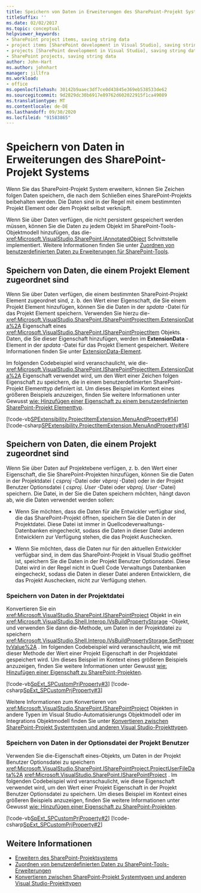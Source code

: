 ```yaml
---
title: Speichern von Daten in Erweiterungen des SharePoint-Projekt Systems | Microsoft-Dokumentation
titleSuffix: ''
ms.date: 02/02/2017
ms.topic: conceptual
helpviewer_keywords:
- SharePoint project items, saving string data
- project items [SharePoint development in Visual Studio], saving string data
- projects [SharePoint development in Visual Studio], saving string data
- SharePoint projects, saving string data
author: John-Hart
ms.author: johnhart
manager: jillfra
ms.workload:
- office
ms.openlocfilehash: 30142b9aaec3df7ce0d43845e369eb538533de62
ms.sourcegitcommit: 9d2829dc30b6917e89762d602022915f1ca49089
ms.translationtype: MT
ms.contentlocale: de-DE
ms.lasthandoff: 09/30/2020
ms.locfileid: "91583865"
---
```

# <a name="save-data-in-extensions-of-the-sharepoint-project-system"></a>Speichern von Daten in Erweiterungen des SharePoint-Projekt Systems
  Wenn Sie das SharePoint-Projekt System erweitern, können Sie Zeichen folgen Daten speichern, die nach dem Schließen eines SharePoint-Projekts beibehalten werden. Die Daten sind in der Regel mit einem bestimmten Projekt Element oder dem Projekt selbst verknüpft.

 Wenn Sie über Daten verfügen, die nicht persistent gespeichert werden müssen, können Sie die Daten zu jedem Objekt im SharePoint-Tools-Objektmodell hinzufügen, das die- <xref:Microsoft.VisualStudio.SharePoint.IAnnotatedObject> Schnittstelle implementiert. Weitere Informationen finden Sie unter [Zuordnen von benutzerdefinierten Daten zu Erweiterungen für SharePoint-Tools](../sharepoint/associating-custom-data-with-sharepoint-tools-extensions.md).

## <a name="save-data-that-is-associated-with-a-project-item"></a>Speichern von Daten, die einem Projekt Element zugeordnet sind
 Wenn Sie über Daten verfügen, die einem bestimmten SharePoint-Projekt Element zugeordnet sind, z. b. den Wert einer Eigenschaft, die Sie einem Projekt Element hinzufügen, können Sie die Daten in der *spdata* -Datei für das Projekt Element speichern. Verwenden Sie hierzu die- <xref:Microsoft.VisualStudio.SharePoint.ISharePointProjectItem.ExtensionData%2A> Eigenschaft eines <xref:Microsoft.VisualStudio.SharePoint.ISharePointProjectItem> Objekts. Daten, die Sie dieser Eigenschaft hinzufügen, werden im **ExtensionData** -Element in der *spdata* -Datei für das Projekt Element gespeichert. Weitere Informationen finden Sie unter [ExtensionData-Element](../sharepoint/extensiondata-element.md).

 Im folgenden Codebeispiel wird veranschaulicht, wie die- <xref:Microsoft.VisualStudio.SharePoint.ISharePointProjectItem.ExtensionData%2A> Eigenschaft verwendet wird, um den Wert einer Zeichen folgen Eigenschaft zu speichern, die in einem benutzerdefinierten SharePoint-Projekt Elementtyp definiert ist. Um dieses Beispiel im Kontext eines größeren Beispiels anzuzeigen, finden Sie weitere Informationen unter Gewusst [wie: Hinzufügen einer Eigenschaft zu einem benutzerdefinierten SharePoint-Projekt Elementtyp](../sharepoint/how-to-add-a-property-to-a-custom-sharepoint-project-item-type.md).

 [!code-vb[SPExtensibility.ProjectItemExtension.MenuAndProperty#14](../sharepoint/codesnippet/VisualBasic/projectitemmenuandproperty/extension/projectitemtypeproperty.vb#14)]
 [!code-csharp[SPExtensibility.ProjectItemExtension.MenuAndProperty#14](../sharepoint/codesnippet/CSharp/projectitemmenuandproperty/extension/projectitemtypeproperty.cs#14)]

## <a name="save-data-that-is-associated-with-a-project"></a>Speichern von Daten, die einem Projekt zugeordnet sind
 Wenn Sie über Daten auf Projektebene verfügen, z. b. den Wert einer Eigenschaft, die Sie SharePoint-Projekten hinzufügen, können Sie die Daten in der Projektdatei ( *csproj* -Datei oder *vbproj* -Datei) oder in der Projekt Benutzer Optionsdatei ( *csproj. User* -Datei oder *vbproj. User* -Datei) speichern. Die Datei, in der Sie die Daten speichern möchten, hängt davon ab, wie die Daten verwendet werden sollen:

- Wenn Sie möchten, dass die Daten für alle Entwickler verfügbar sind, die das SharePoint-Projekt öffnen, speichern Sie die Daten in der Projektdatei. Diese Datei ist immer in Quellcodeverwaltungs-Datenbanken eingecheckt, sodass die Daten in dieser Datei anderen Entwicklern zur Verfügung stehen, die das Projekt Auschecken.

- Wenn Sie möchten, dass die Daten nur für den aktuellen Entwickler verfügbar sind, in dem das SharePoint-Projekt in Visual Studio geöffnet ist, speichern Sie die Daten in der Projekt Benutzer Optionsdatei. Diese Datei wird in der Regel nicht in Quell Code Verwaltungs Datenbanken eingecheckt, sodass die Daten in dieser Datei anderen Entwicklern, die das Projekt Auschecken, nicht zur Verfügung stehen.

### <a name="save-data-to-the-project-file"></a>Speichern von Daten in der Projektdatei
 Konvertieren Sie ein <xref:Microsoft.VisualStudio.SharePoint.ISharePointProject> Objekt in ein <xref:Microsoft.VisualStudio.Shell.Interop.IVsBuildPropertyStorage> -Objekt, und verwenden Sie dann die-Methode, um Daten in der Projektdatei zu speichern <xref:Microsoft.VisualStudio.Shell.Interop.IVsBuildPropertyStorage.SetPropertyValue%2A> . Im folgenden Codebeispiel wird veranschaulicht, wie mit dieser Methode der Wert einer Projekt Eigenschaft in der Projektdatei gespeichert wird. Um dieses Beispiel im Kontext eines größeren Beispiels anzuzeigen, finden Sie weitere Informationen unter Gewusst [wie: Hinzufügen einer Eigenschaft zu SharePoint-Projekten](../sharepoint/how-to-add-a-property-to-sharepoint-projects.md).

 [!code-vb[SpExt_SPCustomPrjProperty#3](../sharepoint/codesnippet/VisualBasic/customspproperty/customproperty.vb#3)]
 [!code-csharp[SpExt_SPCustomPrjProperty#3](../sharepoint/codesnippet/CSharp/customspproperty/customproperty.cs#3)]

 Weitere Informationen zum Konvertieren von <xref:Microsoft.VisualStudio.SharePoint.ISharePointProject> Objekten in andere Typen im Visual Studio-Automatisierungs Objektmodell oder im Integrations Objektmodell finden Sie unter [Konvertieren zwischen SharePoint-Projekt Systemtypen und anderen Visual Studio-Projekttypen](../sharepoint/converting-between-sharepoint-project-system-types-and-other-visual-studio-project-types.md).

### <a name="save-data-to-the-project-user-option-file"></a>Speichern von Daten in der Optionsdatei der Projekt Benutzer
 Verwenden Sie die-Eigenschaft eines-Objekts, um Daten in der Projekt Benutzer Optionsdatei zu speichern <xref:Microsoft.VisualStudio.SharePoint.ISharePointProject.ProjectUserFileData%2A> <xref:Microsoft.VisualStudio.SharePoint.ISharePointProject> . Im folgenden Codebeispiel wird veranschaulicht, wie diese Eigenschaft verwendet wird, um den Wert einer Projekt Eigenschaft in der Projekt Benutzer Optionsdatei zu speichern. Um dieses Beispiel im Kontext eines größeren Beispiels anzuzeigen, finden Sie weitere Informationen unter Gewusst [wie: Hinzufügen einer Eigenschaft zu SharePoint-Projekten](../sharepoint/how-to-add-a-property-to-sharepoint-projects.md).

 [!code-vb[SpExt_SPCustomPrjProperty#2](../sharepoint/codesnippet/VisualBasic/customspproperty/customproperty.vb#2)]
 [!code-csharp[SpExt_SPCustomPrjProperty#2](../sharepoint/codesnippet/CSharp/customspproperty/customproperty.cs#2)]

## <a name="see-also"></a>Weitere Informationen
- [Erweitern des SharePoint-Projektsystems](../sharepoint/extending-the-sharepoint-project-system.md)
- [Zuordnen von benutzerdefinierten Daten zu SharePoint-Tools-Erweiterungen](../sharepoint/associating-custom-data-with-sharepoint-tools-extensions.md)
- [Konvertieren zwischen SharePoint-Projekt Systemtypen und anderen Visual Studio-Projekttypen](../sharepoint/converting-between-sharepoint-project-system-types-and-other-visual-studio-project-types.md)
